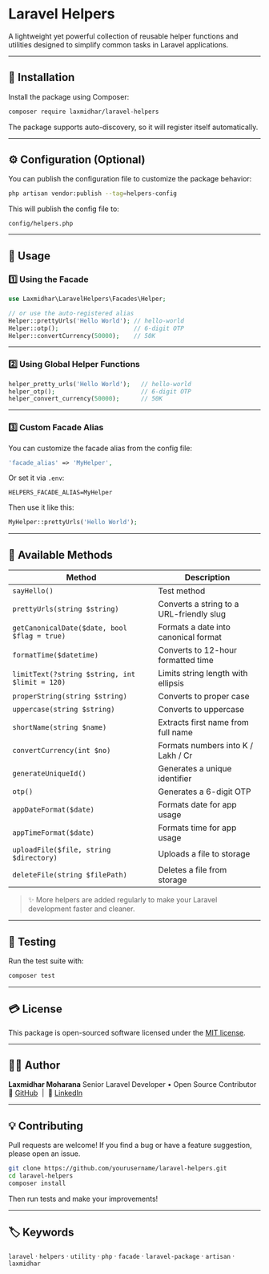 # Laravel Helpers

A lightweight yet powerful collection of reusable helper functions and utilities designed to simplify common tasks in Laravel applications.

---

## 🚀 Installation

Install the package using Composer:

```bash
composer require laxmidhar/laravel-helpers
````

The package supports auto-discovery, so it will register itself automatically.

---

## ⚙️ Configuration (Optional)

You can publish the configuration file to customize the package behavior:

```bash
php artisan vendor:publish --tag=helpers-config
```

This will publish the config file to:

```
config/helpers.php
```

---

## 🧩 Usage

### 1️⃣ Using the Facade

```php
use Laxmidhar\LaravelHelpers\Facades\Helper;

// or use the auto-registered alias
Helper::prettyUrls('Hello World'); // hello-world
Helper::otp();                     // 6-digit OTP
Helper::convertCurrency(50000);    // 50K
```

---

### 2️⃣ Using Global Helper Functions

```php
helper_pretty_urls('Hello World');   // hello-world
helper_otp();                        // 6-digit OTP
helper_convert_currency(50000);      // 50K
```

---

### 3️⃣ Custom Facade Alias

You can customize the facade alias from the config file:

```php
'facade_alias' => 'MyHelper',
```

Or set it via `.env`:

```env
HELPERS_FACADE_ALIAS=MyHelper
```

Then use it like this:

```php
MyHelper::prettyUrls('Hello World');
```

---

## 🧠 Available Methods

| Method                                         | Description                              |
| ---------------------------------------------- | ---------------------------------------- |
| `sayHello()`                                   | Test method                              |
| `prettyUrls(string $string)`                   | Converts a string to a URL-friendly slug |
| `getCanonicalDate($date, bool $flag = true)`   | Formats a date into canonical format     |
| `formatTime($datetime)`                        | Converts to 12-hour formatted time       |
| `limitText(?string $string, int $limit = 120)` | Limits string length with ellipsis       |
| `properString(string $string)`                 | Converts to proper case                  |
| `uppercase(string $string)`                    | Converts to uppercase                    |
| `shortName(string $name)`                      | Extracts first name from full name       |
| `convertCurrency(int $no)`                     | Formats numbers into K / Lakh / Cr       |
| `generateUniqueId()`                           | Generates a unique identifier            |
| `otp()`                                        | Generates a 6-digit OTP                  |
| `appDateFormat($date)`                         | Formats date for app usage               |
| `appTimeFormat($date)`                         | Formats time for app usage               |
| `uploadFile($file, string $directory)`         | Uploads a file to storage                |
| `deleteFile(string $filePath)`                 | Deletes a file from storage              |

> ✨ More helpers are added regularly to make your Laravel development faster and cleaner.

---

## 🧪 Testing

Run the test suite with:

```bash
composer test
```

---

## 💳 License

This package is open-sourced software licensed under the [MIT license](LICENSE).

---

## 👨‍💻 Author

**Laxmidhar Moharana**
Senior Laravel Developer • Open Source Contributor
🔗 [GitHub](https://github.com/dante-san)  |  💼 [LinkedIn](https://www.linkedin.com/in/laxmidhar-moharana)

---

## 💡 Contributing

Pull requests are welcome!
If you find a bug or have a feature suggestion, please open an issue.

```bash
git clone https://github.com/yourusername/laravel-helpers.git
cd laravel-helpers
composer install
```

Then run tests and make your improvements!

---

## 🏷️ Keywords

`laravel` · `helpers` · `utility` · `php` · `facade` · `laravel-package` · `artisan` · `laxmidhar`

